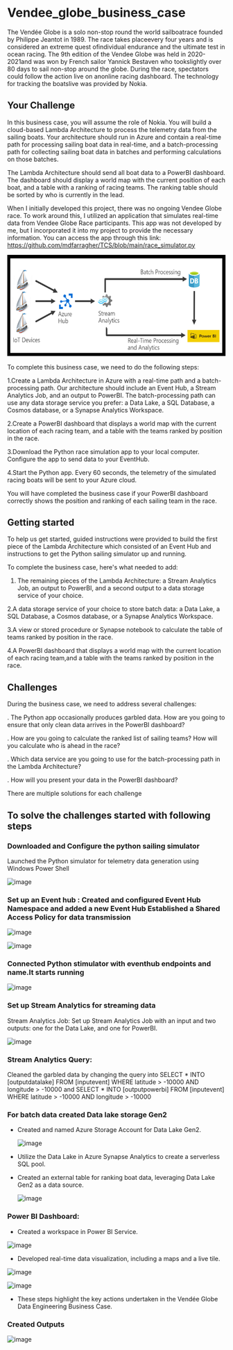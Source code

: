 # Vendee_globe_business_case
The Vendée Globe is a solo non-stop round the world sailboatrace founded by Philippe Jeantot in 1989. The race takes placeevery four years and is considered an extreme quest ofindividual endurance and the ultimate test in ocean racing.
The 9th edition of the Vendee Globe was held in 2020-2021and was won by French sailor Yannick Bestaven who tookslightly over 80 days to sail non-stop around the globe.
During the race, spectators could follow the action live on anonline racing dashboard. The technology for tracking the boatslive was provided by Nokia.

## Your Challenge
In this business case, you will assume the role of Nokia. You will build a cloud-based Lambda Architecture to process the telemetry data from the sailing boats. 
Your architecture should run in Azure and contain a real-time path for processing sailing boat data in real-time, and a batch-processing path
for collecting sailing boat data in batches and performing calculations on those batches.

The Lambda Architecture should send all boat data to a PowerBI dashboard. The dashboard should display a world map with the current position of each boat, and a table with a ranking of racing teams. The ranking table should be sorted by who is currently in the lead.

When I initially developed this project, there was no ongoing Vendee Globe race. To work around this, I utilized an application that simulates real-time data from Vendee Globe Race participants. This app was not developed by me, but I incorporated it into my project to provide the necessary information. You can access the app through this link: https://github.com/mdfarragher/TCS/blob/main/race_simulator.py

![Lambda architecture](https://github.com/Vidisha84/Vendee_globe_business_case/blob/main/lambda.png)


To complete this business case, we need to do the following steps:

1.Create a Lambda Architecture in Azure with a real-time path and a batch-processing path. Our architecture should include an Event Hub, a Stream Analytics Job, and an output to PowerBI. The batch-processing path can use any data storage service you prefer: a Data Lake, a SQL Database, a Cosmos database, or a Synapse Analytics Workspace.

2.Create a PowerBI dashboard that displays a world map with the current location of each racing team, and a table with the teams ranked by position in the race.

3.Download the Python race simulation app to your local computer. Configure the app to send data to your EventHub.

4.Start the Python app. Every 60 seconds, the telemetry of the simulated racing boats will be sent to your Azure cloud.

 You will have completed the business case if your PowerBI dashboard correctly shows the position and ranking of each sailing team in the 
 race.

 ## Getting started
 To help us get started, guided instructions were provided to build the first piece of the Lambda Architecture which consisted of an Event Hub and instructions to get the Python sailing simulator up and running.

To complete the business case, here's what needed to add:

1. The remaining pieces of the Lambda Architecture: a Stream Analytics Job, an output to PowerBI, and a second output to a data storage service of your choice.

2.A data storage service of your choice to store batch data: a Data Lake, a SQL Database, a Cosmos database, or a Synapse Analytics
Workspace.

3.A view or stored procedure or Synapse notebook to calculate the table of teams ranked by position in the race.

4.A PowerBI dashboard that displays a world map with the current location of each racing team,and a table with the teams ranked by position in the race.

## Challenges

During the business case, we need to address several challenges:

. The Python app occasionally produces garbled data. How are you going to ensure that only clean data arrives in the PowerBI dashboard?

. How are you going to calculate the ranked list of sailing teams? How will you calculate who is ahead in the race?

. Which data service are you going to use for the batch-processing path in the Lambda Architecture?

. How will you present your data in the PowerBI dashboard?

There are multiple solutions for each challenge

## To solve the challenges started with following steps

 ### Downloaded and Configure the python sailing simulator
  Launched the Python simulator for telemetry data generation using Windows Power Shell
  
![image](https://github.com/Vidisha84/Vendee_globe_business_case/assets/145435974/3ba50dd5-2178-4863-90bb-fb94cb144253)
 
 ### Set up an Event hub : Created and configured Event Hub Namespace and added a new Event Hub Established a Shared Access Policy for data transmission
 
![image](https://github.com/Vidisha84/Vendee_globe_business_case/assets/145435974/bdf85d03-a5db-41a2-9cb6-3810d42c9aa6)

![image](https://github.com/Vidisha84/Vendee_globe_business_case/assets/145435974/429a43eb-b075-4596-8049-738424b1c7b4)


### Connected Python stimulator with eventhub endpoints and name.It starts running

![image](https://github.com/Vidisha84/Vendee_globe_business_case/assets/145435974/34a32921-3379-4ec6-b017-bfbb087e327b)

### Set up Stream Analytics for streaming data

Stream Analytics Job: Set up Stream Analytics Job with an input and two outputs: one for the Data Lake, and one for PowerBI.

![image](https://github.com/Vidisha84/Vendee_globe_business_case/assets/145435974/1e18f3cf-a5a7-4593-9c5f-952065215b62)

### Stream Analytics Query: 
Cleaned the garbled data by changing the query into SELECT * INTO [outputdatalake] FROM [inputevent] WHERE latitude > -10000 AND longitude > -10000 and SELECT * INTO [outputpowerbi] FROM [inputevent] WHERE latitude > -10000 AND longitude > -10000



### For batch data created Data lake storage Gen2

- Created and named Azure Storage Account for Data Lake Gen2.

  ![image](https://github.com/Vidisha84/Vendee_globe_business_case/assets/145435974/802ccca3-8d41-4332-93f6-af251ff72c6d)
  
- Utilize the Data Lake in Azure Synapse Analytics to create a serverless SQL pool.

- Created an external table for ranking boat data, leveraging Data Lake Gen2 as a data source.

  ![image](https://github.com/Vidisha84/Vendee_globe_business_case/assets/145435974/dcc68b17-bbfa-46b8-86c3-94da81cdbcec)





### Power BI Dashboard:

- Created a workspace in Power BI Service.

![image](https://github.com/Vidisha84/Vendee_globe_business_case/assets/145435974/4b18f0ab-158d-4223-9448-7e04f9460156)

  
- Developed real-time data visualization, including a maps and a live tile.

 ![image](https://github.com/Vidisha84/Vendee_globe_business_case/assets/145435974/be1ba8a8-61d4-48c0-be17-9756534bc7c7)

 ![image](https://github.com/Vidisha84/Vendee_globe_business_case/assets/145435974/53b1f351-c73b-4af7-a57b-7047fc22aea7)


- These steps highlight the key actions undertaken in the Vendée Globe Data Engineering Business Case.


### Created Outputs

![image](https://github.com/Vidisha84/Vendee_globe_business_case/assets/145435974/9df8c4dc-bbeb-4567-b28e-283f314e791c)














